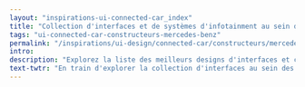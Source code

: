 ```yaml
---
layout: "inspirations-ui-connected-car_index"
title: "Collection d'interfaces et de systèmes d'infotainment au sein des voitures connectées Mercedes-Benz"
tags: "ui-connected-car-constructeurs-mercedes-benz"
permalink: "/inspirations/ui-design/connected-car/constructeurs/mercedes-benz/"
intro:
description: "Explorez la liste des meilleurs designs d'interfaces et concepts de tableaux de bord automobiles de Mercedes-Benz"
text-twtr: "En train d'explorer la collection d'interfaces au sein des voitures connectées Mercedes-Benz du @MagDuWebdesign"
---
```

